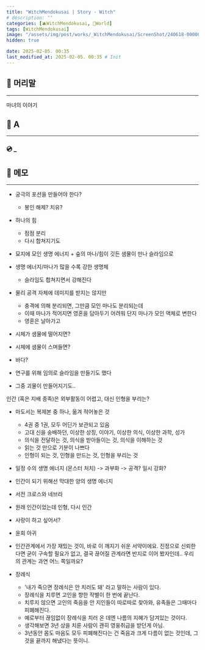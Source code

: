 ```yaml
---
title: "WitchMendokusai | Story - Witch"
# description: ""
categories: [🫐WitchMendokusai, 🥥World]
tags: [WitchMendokusai]
image: "/assets/img/post/works/_WitchMendokusai/ScreenShot/240618-000000.png"
hidden: true

date: 2025-02-05. 00:35
last_modified_at: 2025-02-05. 00:35 # Init
---
```


## 📀 머리말

---

마녀의 이야기  

## 📀 A

---

### 💿 _

## 📀 메모

---

- 궁극의 포션을 만들어야 한다?
  - 봉인 해제? 치유?

- 하나의 힘
  - 점점 분리
  - 다시 합쳐지기도

- 묘지에 모인 생명 에너지 + 숲의 마나/힘이 깃든 샘물이 만나 슬라임으로
- 생명 에너지/마나가 많을 수록 강한 생명체
  - 슬라임도 합쳐지면서 강해진다

- 물리 공격 자체에 데미지를 받지는 않지만
  - 충격에 의해 분리되면, 그만큼 모인 마나도 분리되는데
  - 이때 마나가 적어지면 영혼을 담아두기 어려워 단지 마나가 모인 액체로 변한다
  - 영혼은 날아가고

- 시체가 샘물에 떨어지면?
- 시체에 샘물이 스며들면?
- 바다?

- 연구를 위해 임의로 슬라임을 만들기도 했다
- 그중 괴물이 만들어지기도..

인간 (혹은 지배 종족)은 외부활동이 어렵고, 대신 인형을 부리는?  

- 마도서는 복제본 중 하나, 옮겨 적어놓은 것
  - 4권 중 1권, 모두 어딘가 보관되고 있음
  - 고대 신을 숭배하던, 이상한 상징, 이야기, 이상한 의식, 이상한 과학, 성가
  - 의식을 전달하는 것, 의식을 받아들이는 것, 의식을 이해하는 것
  - 읽는 것 만으로 기분이 나쁘다
  - 인형이 되는 것, 인형을 만드는 것, 인형을 부리는 것

- 일정 수의 생명 에너지 (몬스터 처치) -> 과부화 -> 공격? 일시 강화?
- 인간이 되기 위해선 막대한 양의 생명 에너지
- 서전 크로스와 네브라
- 원래 인간이었는데 인형, 다시 인간
- 사랑이 하고 싶어서?
- 윤회 아귀
- 인간관계에서 가장 재밌는 것이, 바로 이 깨지기 쉬운 서약이에요. 진정으로 신뢰한다면 굳이 구속할 필요가 없고, 결국 끊어질 관계라면 반지로 이어 봤자인데.. 우리의 관계는 과연 어느 쪽일까요?

- 장례식
  - '내가 죽으면 장례식은 안 치러도 돼' 라고 말하는 사람이 있다.
  - 장례식을 치루면 고인을 향한 작별이 한 번에 끝난다.
  - 치루지 않으면 고인의 죽음을 안 지인들이 따로따로 찾아와, 유족들은 그때마다 피폐해진다.
  - 예로부터 끊임없이 장례식을 치러 온 데엔 나름의 지혜가 담겨있는 것이다.
  - 생각해보면 3년 상을 치룬 사람이 괜히 영웅취급을 받던게 아님.
  - 3년동안 몸도 마음도 모두 피폐해진다는 건 죽음과 크게 다름이 없는 것인데, 그것을 끝까지 해냈다는 뜻이니.
